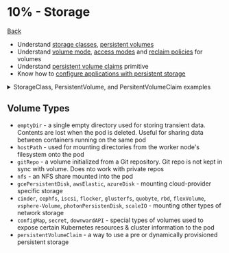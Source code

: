 # 10% - Storage
[Back](../README.md)

* Understand [storage classes](https://kubernetes.io/docs/concepts/storage/storage-classes/), [persistent volumes](https://kubernetes.io/docs/concepts/storage/persistent-volumes/)
* Understand [volume mode](https://kubernetes.io/docs/concepts/storage/persistent-volumes/#volume-mode), [access modes](https://kubernetes.io/docs/concepts/storage/persistent-volumes/#access-modes) and [reclaim policies](https://kubernetes.io/docs/concepts/storage/persistent-volumes/#reclaim-policy) for volumes
* Understand [persistent volume claims](https://kubernetes.io/docs/concepts/storage/persistent-volumes/#persistentvolumeclaims) primitive
* Know how to [configure applications with persistent storage](https://kubernetes.io/docs/tasks/configure-pod-container/configure-volume-storage/)

<details>
<summary>
StorageClass, PersistentVolume, and PersitentVolumeClaim examples
</summary>

```
#### Storage Class example
#
#### Persistent Volume Claim example
#

kind: PersistentVolumeClaim
apiVersion: v1
metadata:
  name: local-pvc
spec:
  accessModes:
  - ReadWriteOnce
  storageClassName: local-storage-sc
  resources:
    requests:
      storage: 100Mi

## Persistent Volume example
#
apiVersion: v1
kind: PersistentVolume
metadata:
  name: local-pv
spec:
  accessModes:
  - ReadWriteOnce
  capacity:
    storage: 200Mi
  local:
    path: /data/pv/disk021
  persistentVolumeReclaimPolicy: Retain
  storageClassName: local-storage-sc
  volumeMode: Filesystem

###  Pod using the pvc
#
apiVersion: v1
kind: Pod
metadata:
  name: nginx
  labels:
    name: nginx
spec:
  containers:
  - name: nginx
    image: nginx
    volumeMounts:
      - name: local-persistent-storage
        mountPath: /var/www/html
  volumes:
    - name: local-persistent-storage
      persistentVolumeClaim:
        claimName: local-pvc
```
</details>

## Volume Types

* `emptyDir` - a single empty directory used for storing transient data. Contents are lost when the pod is deleted. 
Useful for sharing data between containers running on the same pod
* `hostPath` - used for mounting directories from the worker node's filesystem onto the pod
* `gitRepo` - a volume initialized from a Git repository. Git repo is not kept in sync with volume. Does nto work with private repos
* `nfs` - an NFS share mounted into the pod
* `gcePersistentDisk`, `awsElastic`, `azureDisk` - mounting cloud-provider specific storage
* `cinder`, `cephfs`, `iscsi`, `flocker`, `glusterfs`, `quobyte`, `rbd`, `flexVolume`, `vsphere-Volume`, `photonPersistenDisk`, `scaleIO` - mounting other types of network storage
* `configMap`, `secret`, `downwardAPI` - special types of volumes used to expose certain Kubernetes resources & cluster information to the pod
* `persistentVolumeClaim` - a way to use a pre or dynamically provisioned persistent storage

